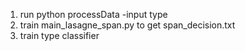 1. run python processData -input type
2. train main_lasagne_span.py to get span_decision.txt
3. train type classifier